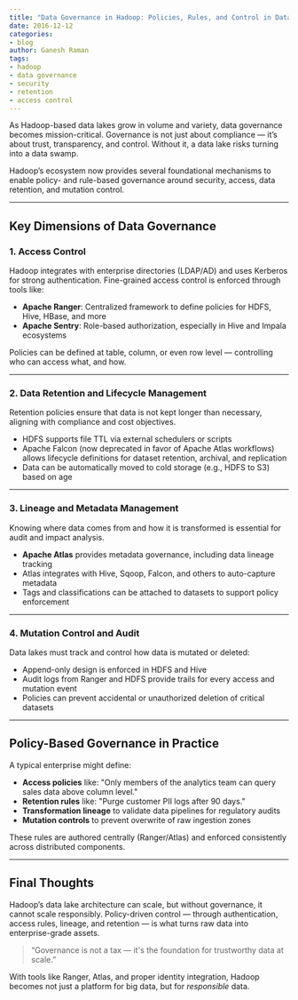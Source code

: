 ```yaml
---
title: "Data Governance in Hadoop: Policies, Rules, and Control in Data Lakes"
date: 2016-12-12
categories:
- blog
author: Ganesh Raman
tags:
- hadoop
- data governance
- security
- retention
- access control
---
```


As Hadoop-based data lakes grow in volume and variety, data governance becomes mission-critical. Governance is not just about compliance — it’s about trust, transparency, and control. Without it, a data lake risks turning into a data swamp.

Hadoop’s ecosystem now provides several foundational mechanisms to enable policy- and rule-based governance around security, access, data retention, and mutation control.

---

## Key Dimensions of Data Governance

### 1. **Access Control**

Hadoop integrates with enterprise directories (LDAP/AD) and uses Kerberos for strong authentication. Fine-grained access control is enforced through tools like:

- **Apache Ranger**: Centralized framework to define policies for HDFS, Hive, HBase, and more
- **Apache Sentry**: Role-based authorization, especially in Hive and Impala ecosystems

Policies can be defined at table, column, or even row level — controlling who can access what, and how.

---

### 2. **Data Retention and Lifecycle Management**

Retention policies ensure that data is not kept longer than necessary, aligning with compliance and cost objectives.

- HDFS supports file TTL via external schedulers or scripts
- Apache Falcon (now deprecated in favor of Apache Atlas workflows) allows lifecycle definitions for dataset retention, archival, and replication
- Data can be automatically moved to cold storage (e.g., HDFS to S3) based on age

---

### 3. **Lineage and Metadata Management**

Knowing where data comes from and how it is transformed is essential for audit and impact analysis.

- **Apache Atlas** provides metadata governance, including data lineage tracking
- Atlas integrates with Hive, Sqoop, Falcon, and others to auto-capture metadata
- Tags and classifications can be attached to datasets to support policy enforcement

---

### 4. **Mutation Control and Audit**

Data lakes must track and control how data is mutated or deleted:

- Append-only design is enforced in HDFS and Hive
- Audit logs from Ranger and HDFS provide trails for every access and mutation event
- Policies can prevent accidental or unauthorized deletion of critical datasets

---

## Policy-Based Governance in Practice

A typical enterprise might define:
- **Access policies** like: "Only members of the analytics team can query sales data above column level."
- **Retention rules** like: "Purge customer PII logs after 90 days."
- **Transformation lineage** to validate data pipelines for regulatory audits
- **Mutation controls** to prevent overwrite of raw ingestion zones

These rules are authored centrally (Ranger/Atlas) and enforced consistently across distributed components.

---

## Final Thoughts

Hadoop’s data lake architecture can scale, but without governance, it cannot scale responsibly. Policy-driven control — through authentication, access rules, lineage, and retention — is what turns raw data into enterprise-grade assets.

> “Governance is not a tax — it's the foundation for trustworthy data at scale.”

With tools like Ranger, Atlas, and proper identity integration, Hadoop becomes not just a platform for big data, but for *responsible* data.
